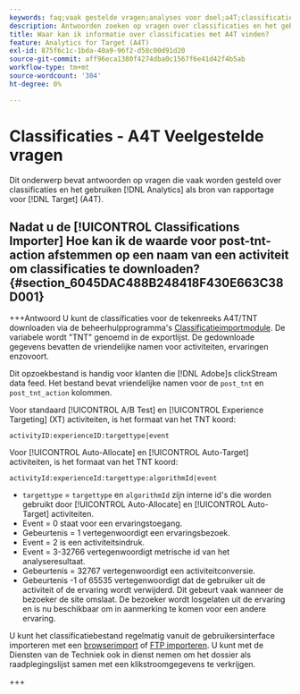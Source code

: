 ```yaml
---
keywords: faq;vaak gestelde vragen;analyses voor doel;a4T;classificaties;classificatie;classificaties importeur;post-tnt-action;gebeurteniscodes
description: Antwoorden zoeken op vragen over classificaties en het gebruik [!UICONTROL Analytics for Target] (A4T).
title: Waar kan ik informatie over classificaties met A4T vinden?
feature: Analytics for Target (A4T)
exl-id: 875f6c1c-1bda-40a9-96f2-d58c00d91d20
source-git-commit: aff96eca1380f4274dba0c1567f6e41d42f4b5ab
workflow-type: tm+mt
source-wordcount: '304'
ht-degree: 0%

---
```


# Classificaties - A4T Veelgestelde vragen

Dit onderwerp bevat antwoorden op vragen die vaak worden gesteld over classificaties en het gebruiken [!DNL Analytics] als bron van rapportage voor [!DNL Target] (A4T).

## Nadat u de [!UICONTROL Classifications Importer] Hoe kan ik de waarde voor post-tnt-action afstemmen op een naam van een activiteit om classificaties te downloaden? {#section_6045DAC488B248418F430E663C38D001}

+++Antwoord U kunt de classificaties voor de tekenreeks A4T/TNT downloaden via de beheerhulpprogramma&#39;s [Classificatieimportmodule](https://experienceleague.adobe.com/docs/analytics/components/classifications/classifications-importer/c-working-with-saint.html). De variabele wordt &quot;TNT&quot; genoemd in de exportlijst. De gedownloade gegevens bevatten de vriendelijke namen voor activiteiten, ervaringen enzovoort.

Dit opzoekbestand is handig voor klanten die [!DNL Adobe]s clickStream data feed. Het bestand bevat vriendelijke namen voor de `post_tnt` en `post_tnt_action` kolommen.

Voor standaard [!UICONTROL A/B Test] en [!UICONTROL Experience Targeting] (XT) activiteiten, is het formaat van het TNT koord:

```
activityID:experienceID:targettype|event
```

Voor [!UICONTROL Auto-Allocate] en [!UICONTROL Auto-Target] activiteiten, is het formaat van het TNT koord:

```
activityId:experienceId:targettype:algorithmId|event
```

* `targettype` = `targettype` en `algorithmId` zijn interne id&#39;s die worden gebruikt door [!UICONTROL Auto-Allocate] en [!UICONTROL Auto-Target] activiteiten.
* Event = 0 staat voor een ervaringstoegang.
* Gebeurtenis = 1 vertegenwoordigt een ervaringsbezoek.
* Event = 2 is een activiteitsindruk.
* Event = 3-32766 vertegenwoordigt metrische id van het analyseresultaat.
* Gebeurtenis = 32767 vertegenwoordigt een activiteitconversie.
* Gebeurtenis -1 of 65535 vertegenwoordigt dat de gebruiker uit de activiteit of de ervaring wordt verwijderd. Dit gebeurt vaak wanneer de bezoeker de site omslaat. De bezoeker wordt losgelaten uit de ervaring en is nu beschikbaar om in aanmerking te komen voor een andere ervaring.

U kunt het classificatiebestand regelmatig vanuit de gebruikersinterface importeren met een [browserimport](https://experienceleague.adobe.com/docs/analytics/components/classifications/classifications-importer/browser-import.html?lang=en) of [FTP importeren](https://experienceleague.adobe.com/docs/analytics/components/classifications/classifications-importer/import-file.html?lang=en). U kunt met de Diensten van de Techniek ook in dienst nemen om het dossier als raadplegingslijst samen met een klikstroomgegevens te verkrijgen.

+++
